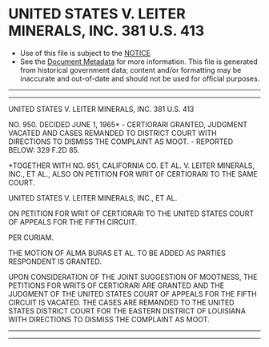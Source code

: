 ---
---

# UNITED STATES V. LEITER MINERALS, INC. 381 U.S. 413

* Use of this file is subject to the [NOTICE](https://github.com/publicdocs/notice/blob/master/NOTICE)
* See the [Document Metadata](../../../) for more information.
  This file is generated from historical government data; content and/or formatting may be inaccurate and out-of-date and should not be used for official purposes.

----------
----------

UNITED STATES V. LEITER MINERALS, INC. 381 U.S. 413

NO. 950.  DECIDED JUNE 1, 1965\* - CERTIORARI GRANTED, JUDGMENT VACATED AND CASES REMANDED TO DISTRICT COURT WITH DIRECTIONS TO DISMISS THE COMPLAINT AS MOOT.  - REPORTED BELOW:  329 F.2D 85.

\*TOGETHER WITH NO. 951, CALIFORNIA CO. ET AL. V. LEITER MINERALS, INC., ET AL., ALSO ON PETITION FOR WRIT OF CERTIORARI TO THE SAME COURT.

UNITED STATES V. LEITER MINERALS, INC., ET AL.

ON PETITION FOR WRIT OF CERTIORARI TO THE UNITED STATES COURT OF APPEALS FOR THE FIFTH CIRCUIT.

PER CURIAM.

THE MOTION OF ALMA BURAS ET AL. TO BE ADDED AS PARTIES RESPONDENT IS GRANTED.

UPON CONSIDERATION OF THE JOINT SUGGESTION OF MOOTNESS, THE PETITIONS FOR WRITS OF CERTIORARI ARE GRANTED AND THE JUDGMENT OF THE UNITED STATES COURT OF APPEALS FOR THE FIFTH CIRCUIT IS VACATED.  THE CASES ARE REMANDED TO THE UNITED STATES DISTRICT COURT FOR THE EASTERN DISTRICT OF LOUISIANA WITH DIRECTIONS TO DISMISS THE COMPLAINT AS MOOT.


----------
----------

